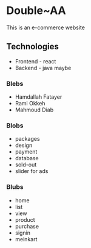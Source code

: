 # Double~AA

This is an e-commerce website

## Technologies

- Frontend - react
- Backend - java maybe

### Blebs

- Hamdallah Fatayer
- Rami Okkeh
- Mahmoud Diab

### Blobs

- packages
- design
- payment
- database
- sold-out
- slider for ads

### Blubs

- home
- list
- view
- product
- purchase
- signin
- meinkart

